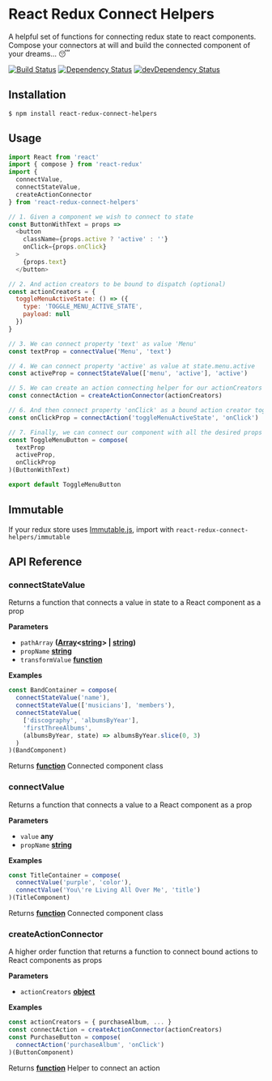 # React Redux Connect Helpers

A helpful set of functions for connecting redux state to react components.  
Compose your connectors at will and build the connected component of your dreams... 😴

[![Build Status](https://travis-ci.org/rongierlach/react-redux-connect-helpers.svg?branch=master)](https://travis-ci.org/rongierlach/react-redux-connect-helpers) [![Dependency Status](https://david-dm.org/rongierlach/react-redux-connect-helpers.svg)](https://david-dm.org/rongierlach/react-redux-connect-helpers) [![devDependency Status](https://david-dm.org/rongierlach/react-redux-connect-helpers/dev-status.svg)](https://david-dm.org/rongierlach/react-redux-connect-helpers#info=devDependencies)
## Installation

`$ npm install react-redux-connect-helpers`

## Usage
```javascript
import React from 'react'
import { compose } from 'react-redux'
import {
  connectValue,
  connectStateValue,
  createActionConnector
} from 'react-redux-connect-helpers'

// 1. Given a component we wish to connect to state
const ButtonWithText = props =>
  <button
    className={props.active ? 'active' : ''}
    onClick={props.onClick}
  >
    {props.text}
  </button>

// 2. And action creators to be bound to dispatch (optional)
const actionCreators = {
  toggleMenuActiveState: () => ({
    type: 'TOGGLE_MENU_ACTIVE_STATE',
    payload: null
  })
}

// 3. We can connect property 'text' as value 'Menu'
const textProp = connectValue('Menu', 'text')

// 4. We can connect property 'active' as value at state.menu.active
const activeProp = connectStateValue(['menu', 'active'], 'active')

// 5. We can create an action connecting helper for our actionCreators
const connectAction = createActionConnector(actionCreators)

// 6. And then connect property 'onClick' as a bound action creator toggleMenuActiveState
const onClickProp = connectAction('toggleMenuActiveState', 'onClick')

// 7. Finally, we can connect our component with all the desired props
const ToggleMenuButton = compose(
  textProp
  activeProp,
  onClickProp
)(ButtonWithText)

export default ToggleMenuButton
```

## Immutable
If your redux store uses <a href="https://facebook.github.io/immutable-js/">Immutable.js</a>, import with `react-redux-connect-helpers/immutable`

## API Reference

<!-- Generated by documentation.js. Update this documentation by updating the source code. -->

### connectStateValue

Returns a function that connects a value in state to a React component as a prop

**Parameters**

-   `pathArray` **([Array](https://developer.mozilla.org/en-US/docs/Web/JavaScript/Reference/Global_Objects/Array)&lt;[string](https://developer.mozilla.org/en-US/docs/Web/JavaScript/Reference/Global_Objects/String)> | [string](https://developer.mozilla.org/en-US/docs/Web/JavaScript/Reference/Global_Objects/String))**
-   `propName` **[string](https://developer.mozilla.org/en-US/docs/Web/JavaScript/Reference/Global_Objects/String)**
-   `transformValue` **[function](https://developer.mozilla.org/en-US/docs/Web/JavaScript/Reference/Statements/function)**

**Examples**

```javascript
const BandContainer = compose(
  connectStateValue('name'),
  connectStateValue(['musicians'], 'members'),
  connectStateValue(
    ['discography', 'albumsByYear'],
    'firstThreeAlbums',
    (albumsByYear, state) => albumsByYear.slice(0, 3)
  )
)(BandComponent)
```

Returns **[function](https://developer.mozilla.org/en-US/docs/Web/JavaScript/Reference/Statements/function)** Connected component class

### connectValue

Returns a function that connects a value to a React component as a prop

**Parameters**

-   `value` **any**
-   `propName` **[string](https://developer.mozilla.org/en-US/docs/Web/JavaScript/Reference/Global_Objects/String)**

**Examples**

```javascript
const TitleContainer = compose(
  connectValue('purple', 'color'),
  connectValue('You\'re Living All Over Me', 'title')
)(TitleComponent)
```

Returns **[function](https://developer.mozilla.org/en-US/docs/Web/JavaScript/Reference/Statements/function)** Connected component class

### createActionConnector

A higher order function that returns a function to connect bound actions to React components as props

**Parameters**

-   `actionCreators` **[object](https://developer.mozilla.org/en-US/docs/Web/JavaScript/Reference/Global_Objects/Object)**

**Examples**

```javascript
const actionCreators = { purchaseAlbum, ... }
const connectAction = createActionConnector(actionCreators)
const PurchaseButton = compose(
  connectAction('purchaseAlbum', 'onClick')
)(ButtonComponent)
```

Returns **[function](https://developer.mozilla.org/en-US/docs/Web/JavaScript/Reference/Statements/function)** Helper to connect an action
